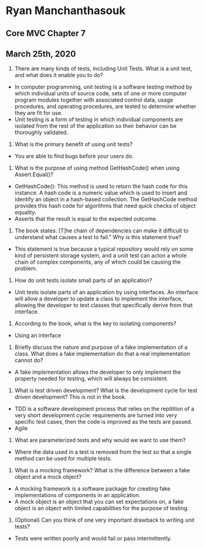 # Ryan Manchanthasouk
## Core MVC Chapter 7
## March 25th, 2020
1. There are many kinds of tests, including Unit Tests. What is a unit test, and what does it enable you to do?
  - In computer programming, unit testing is a software testing method by which individual units of source code, sets of one or more computer program modules together with associated control data, usage procedures, and operating procedures, are tested to determine whether they are fit for use.
  - Unit testing is a form of testing in which individual components are isolated from the rest of the application so their behavior can be thoroughly validated.
1. What is the primary benefit of using unit tests?
  - You are able to find bugs before your users do.
1. What is the purpose of using method GetHashCode() when using Assert.Equal()?
  - GetHashCode(): This method is used to return the hash code for this instance. A hash code is a numeric value which is used to insert and identify an object in a hash-based collection. The GetHashCode method provides this hash code for algorithms that need quick checks of object equality.
  - Asserts that the result is equal to the expected outcome.
1. The book states: [T]he chain of dependencies can make it difficult to understand what causes a test to fail." Why is this statement true?
  - This statement is true because a typical repository would rely on some kind of persistent storage system, and a uniit test can acton a whole chain of complex components, any of which could be causing the problem.
1. How do unit tests isolate small parts of an application?
  - Unit tests isolate parts of an application by using interfaces.  An interface will allow a developer to update a class to implement the interface, allowing the developer to test classes that specifically derive from that interface.
1. According to the book, what is the key to isolating components?
  - Using an interface
1. Briefly discuss the nature and purpose of a fake implementation of a class. What does a fake implementation do that a real implementation cannot do?
  - A fake implementation allows the developer to only implement the property needed for testing, which will always be consistent.
1. What is test driven development? What is the development cycle for test driven development? This is not in the book.
  - TDD is a software development process that relies on the repitition of a very short development cycle: requirements are turned into very specific test cases, then the code is improved as the tests are passed.
  - Agile
1. What are parameterized tests and why would we want to use them?
  - Where the data used in a test is removed from the test so that a single method can be used for multiple tests.
1. What is a mocking framework? What is the difference between a fake object and a mock object?
  - A mocking framework is a software package for creating fake implementations of components in an application.
  - A mock object is an object that you can set expectations on, a fake object is an object with limited capabilities for the purpose of testing.
1. (Optional) Can you think of one very important drawback to writing unit tests?
  - Tests were written poorly and would fail or pass intermittently.
